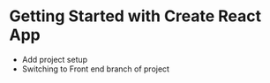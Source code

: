 # Getting Started with Create React App

- Add project setup
- Switching to Front end branch of project
